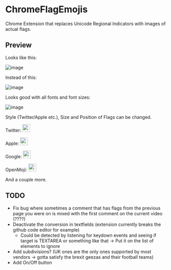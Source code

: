 # ChromeFlagEmojis

Chrome Extension that replaces Unicode Regional Indicators with images of actual flags.

## Preview

Looks like this:

![image](https://github.com/Brxnni/ChromeFlagEmojis/assets/72916383/5faa91de-edc3-4a45-a6dd-a0cb45376f24)

Instead of this:

![image](https://github.com/Brxnni/ChromeFlagEmojis/assets/72916383/750ec6fa-377c-4922-b38a-ca71ee6a7b28)

Looks good with all fonts and font sizes:

![image](https://github.com/Brxnni/ChromeFlagEmojis/assets/72916383/76ab97c4-ff56-4c8c-872b-feff4a1377f7)

Style (Twitter/Apple etc.), Size and Position of Flags can be changed.

Twitter: <img src="https://em-content.zobj.net/thumbs/120/twitter/322/flag-estonia_1f1ea-1f1ea.png" width="24" />

Apple: <img src="https://em-content.zobj.net/thumbs/120/apple/354/flag-estonia_1f1ea-1f1ea.png" width="24" />

Google: <img src="https://em-content.zobj.net/thumbs/120/google/350/flag-estonia_1f1ea-1f1ea.png" width="24" />

OpenMoji: <img src="https://em-content.zobj.net/thumbs/120/openmoji/338/flag-estonia_1f1ea-1f1ea.png" width="24" />

And a couple more.

## TODO

* Fix bug where sometimes a comment that has flags from the previous page you were on is mixed with the first comment on the current video (????)
* Deactivate the conversion in textfields (extension currently breaks the github code editor for example)
  * Could be detected by listening for keydown events and seeing if target is TEXTAREA or something like that -> Put it on the list of elements to ignore
* Add subdivisions? (UK ones are the only ones supported by most vendors -> gotta satisfy the brexit geezas and their football teams)
* Add On/Off button
